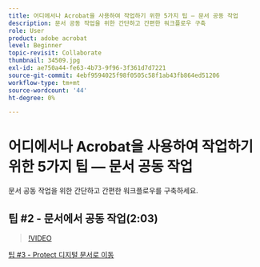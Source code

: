 ```yaml
---
title: 어디에서나 Acrobat을 사용하여 작업하기 위한 5가지 팁 — 문서 공동 작업
description: 문서 공동 작업을 위한 간단하고 간편한 워크플로우 구축
role: User
product: adobe acrobat
level: Beginner
topic-revisit: Collaborate
thumbnail: 34509.jpg
exl-id: ae750a44-fe63-4b73-9f96-3f361d7d7221
source-git-commit: 4ebf9594025f98f0505c58f1ab43fb864ed51206
workflow-type: tm+mt
source-wordcount: '44'
ht-degree: 0%

---
```


# 어디에서나 Acrobat을 사용하여 작업하기 위한 5가지 팁 — 문서 공동 작업

문서 공동 작업을 위한 간단하고 간편한 워크플로우를 구축하세요.

## 팁 #2 - 문서에서 공동 작업(2:03)

>[!VIDEO](https://video.tv.adobe.com/v/34509?quality=12&learn=on&hidetitle=true)

[팁 #3 - Protect 디지털 문서로 이동](protect-digital-documents.md)